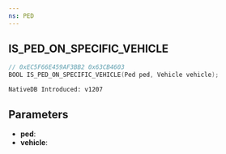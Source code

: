 ```yaml
---
ns: PED
---
```

## IS_PED_ON_SPECIFIC_VEHICLE

```c
// 0xEC5F66E459AF3BB2 0x63CB4603
BOOL IS_PED_ON_SPECIFIC_VEHICLE(Ped ped, Vehicle vehicle);
```

```
NativeDB Introduced: v1207
```

## Parameters
* **ped**:
* **vehicle**:
